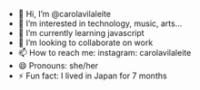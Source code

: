 - 👋 Hi, I’m @carolavilaleite
- 👀 I’m interested in technology, music, arts...
- 🌱 I’m currently learning javascript
- 💞️ I’m looking to collaborate on work
- 📫 How to reach me: instagram: carolavilaleite
- 😄 Pronouns: she/her
- ⚡ Fun fact: I lived in Japan for 7 months

<!---
carolavilaleite/carolavilaleite is a ✨ special ✨ repository because its `README.md` (this file) appears on your GitHub profile.
You can click the Preview link to take a look at your changes.
--->
